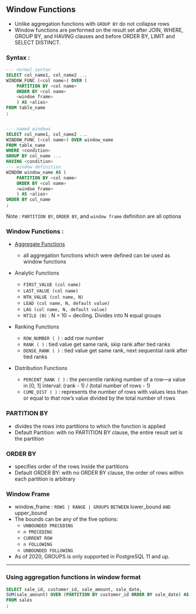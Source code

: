 ## Window Functions 
- Unlike aggregation functions with `GROUP BY` do not collapse rows     
- Window functions are performed on the result set after JOIN, WHERE, GROUP BY, and HAVING clauses and before ORDER BY, LIMIT and SELECT DISTINCT.


### Syntax :

```sql
--- normal syntax
SELECT col_name1, col_name2 ...
WINDOW_FUNC (<col name>) OVER ( 
    PARTITION BY <col name> 
    ORDER BY <col name> 
    <windoe frame>
    ) AS <alias>
FROM table_name
;


--- named windows
SELECT col_name1, col_name2 ...
WINDOW_FUNC (<col name>) OVER window_name
FROM table_name
WHERE <condition>
GROUP BY col_name ...
HAVING <condition>
--- window definition
WINDOW window_name AS ( 
    PARTITION BY <col name> 
    ORDER BY <col name> 
    <windoe frame>
    ) AS <alias>
ORDER BY col_name 
;
```

Note : `PARTITION BY`, `ORDER BY`, and `window frame` definition are all optiona

### Window Functions :
- [Aggregate Functions](Notes/SQL-Notes/!SQL.md#aggregation-functions) 
  - all aggregation functions which were defined can be used as window functions

- Analytic Functions 
  - `FIRST_VALUE (col name)`
  - `LAST_VALUE (col name)`
  - `NTH_VALUE (col name, N)`
  - `LEAD (col name, N, default value)`
  - `LAG (col name, N, default value)`
  - `NTILE (N)` : N = 10 ~ deciling. Divides into N equal groups 

- Ranking Functions 
  - `ROW_NUMBER ( )` : add row number 
  - `RANK ( )` : tied value get same rank, skip rank after tied ranks
  - `DENSE_RANK ( )` : tied value get same rank, next sequential rank after tied ranks

- Distribution Functions
  - `PERCENT_RANK ( )` : the percentile ranking number of a row—a value in [0, 1] interval:  (rank - 1) / (total number of rows - 1)
  - `CUME_DIST ( )` : represents the number of rows with values less than or equal to that row’s value divided by the total number of rows

### PARTITION BY 
- divides the rows into partitions to which the function is applied 
- Default Partition: with no PARTITION BY clause, the entire result set is the partition

### ORDER BY
- specifies order of the rows inside the partitions
- Default ORDER BY: with no ORDER BY clause, the order of rows within each partition is arbitrary

### Window Frame
- window_frame : `ROWS | RANGE | GROUPS` `BETWEEN` lower_bound `AND` upper_bound
- The bounds can be any of the five options:
  - `UNBOUNDED PRECEDING`
  - `n PRECEDING`
  - `CURRENT ROW`
  - `n FOLLOWING`
  - `UNBOUNDED FOLLOWING`
- As of 2020, GROUPS is only supported in PostgreSQL 11 and up.


<hr>

### Using aggregation functions in window format 
```sql
SELECT sale_id, customer_id, sale_amount, sale_date, 
SUM(sale_amount) OVER (PARTITION BY customer_id ORDER BY sale_date) AS cumulative_sales
FROM sales
;
```

